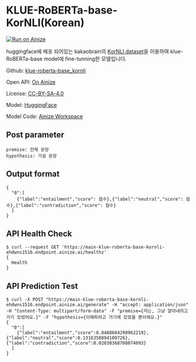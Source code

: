 # KLUE-RoBERTa-base-KorNLI(Korean)

[![Run on Ainize](https://ainize.ai/images/run_on_ainize_button.svg)](https://ainize.web.app/redirect?git_repo=https://github.com/ehdwns1516/klue-roberta-base_kornli)

huggingface에 배포 되어있는 kakaobrain의 [KorNLI dataset](https://github.com/kakaobrain/KorNLUDatasets)을 이용하여 klue-RoBERTa-base model에 fine-tunning한 모델입니다.

Github: [klue-roberta-base_kornli](https://github.com/ehdwns1516/klue-roberta-base_kornli)

Open API: [On Ainize](https://ainize.web.app/redirect?git_repo=https://github.com/ehdwns1516/klue-roberta-base_kornli)

License: [CC-BY-SA-4.0](https://github.com/KLUE-benchmark/KLUE/blob/main/License.md)

Model: [HuggingFace](https://huggingface.co/ehdwns1516/klue-roberta-base-kornli)

Model Code: [Ainize Workspace](https://a966119d3186.ngrok.io/notebooks/DJ/KLUE-NLI/klue-roberta-base-kornli.ipynb)

## Post parameter
```
premise: 전제 문장
hypothesis: 가설 문장
```

## Output format
```
{
  "0":[
    {"label":"entailment","score": 점수},{"label":"neutral","score": 점수},{"label":"contradiction","score": 점수}
  ]
}
```

## API Health Check
```
$ curl --request GET 'https://main-klue-roberta-base-kornli-ehdwns1516.endpoint.ainize.ai/healthz'
{
  Health
}
```

## API Prediction Test
```
$ curl -X POST "https://main-klue-roberta-base-kornli-ehdwns1516.endpoint.ainize.ai/generate" -H "accept: application/json" -H "Content-Type: multipart/form-data" -F "premise={저는, 그냥 알아내려고 거기 있었어요.}" -F "hypothesis={이해하려고 거기에 있었을 뿐이에요.}"
{
  "0":[
    {"label":"entailment","score":0.8480604290962219},{"label":"neutral","score":0.1316358894109726},{"label":"contradiction","score":0.02030368708074093}
  ]
}
```
